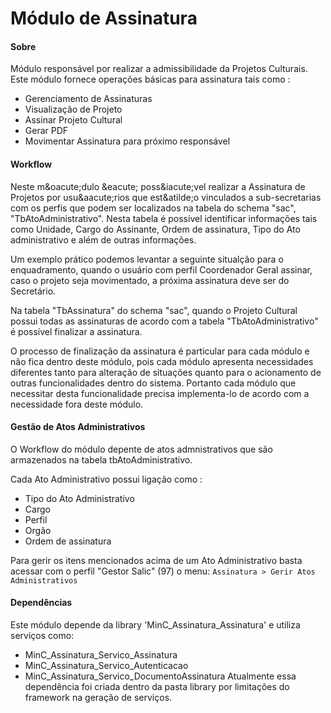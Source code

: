 Módulo de Assinatura
=========================

#### Sobre

M&oacute;dulo respons&aacute;vel por realizar a admissibilidade da Projetos Culturais.
Este m&oacute;dulo fornece opera&ccedil;&otilde;es b&aacute;sicas para assinatura tais como :

 * Gerenciamento de Assinaturas
 * Visualiza&ccedil;&atilde;o de Projeto
 * Assinar Projeto Cultural
 * Gerar PDF
 * Movimentar Assinatura para pr&oacute;ximo respons&aacute;vel

#### Workflow

Neste m&amp;oacute;dulo &amp;eacute; poss&amp;iacute;vel realizar a Assinatura de Projetos por usu&amp;aacute;rios que est&amp;atilde;o vinculados a sub-secretarias com os perfis que podem ser localizados na tabela do schema &quot;sac&quot;, &quot;TbAtoAdministrativo&quot;.
Nesta tabela &eacute; poss&iacute;vel identificar informa&ccedil;&otilde;es tais como Unidade, Cargo do Assinante, Ordem de assinatura, Tipo do Ato administrativo e al&eacute;m de outras informa&ccedil;&otilde;es.

Um exemplo pr&aacute;tico podemos levantar a seguinte situal&ccedil;&atilde;o para o enquadramento, quando o usu&aacute;rio com perfil Coordenador Geral assinar, caso o projeto seja movimentado, a pr&oacute;xima assinatura deve ser do Secret&aacute;rio.

Na tabela "TbAssinatura" do schema "sac", quando o Projeto Cultural possui todas as assinaturas de acordo com a tabela "TbAtoAdministrativo" é possível finalizar a assinatura.

O processo de finalização da assinatura é particular para cada módulo e não fica dentro deste módulo, pois cada módulo apresenta necessidades diferentes tanto para alteração de situações quanto para o acionamento de outras funcionalidades dentro do sistema.
Portanto cada módulo que necessitar desta funcionalidade precisa implementa-lo de acordo com a necessidade fora deste módulo.

#### Gestão de Atos Administrativos

O Workflow do módulo depente de atos admnistrativos que são armazenados na tabela tbAtoAdministrativo. 

Cada Ato Administrativo possui ligação como : 
 * Tipo do Ato Administrativo
 * Cargo
 * Perfil
 * Orgão
 * Ordem de assinatura

Para gerir os itens mencionados acima de um Ato Administrativo basta acessar com o perfil "Gestor Salic" (97) o menu:
```Assinatura > Gerir Atos Administrativos```

#### Dependências

Este módulo depende da library 'MinC_Assinatura_Assinatura' e utiliza serviços como:
  * MinC_Assinatura_Servico_Assinatura
  * MinC_Assinatura_Servico_Autenticacao
  * MinC_Assinatura_Servico_DocumentoAssinatura
Atualmente essa dependência foi criada dentro da 
pasta library por limitações do framework na geração de serviços. 